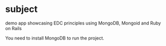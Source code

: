 # subject
demo app showcasing EDC principles using MongoDB, Mongoid and Ruby on Rails

You need to install MongoDB to run the project.
